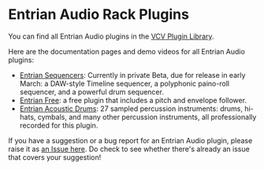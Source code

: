 # Entrian Audio Rack Plugins

You can find all Entrian Audio plugins in the [VCV Plugin Library](https://vcvrack.com/plugins#Entrian).

Here are the documentation pages and demo videos for all Entrian Audio plugins:

* [Entrian Sequencers](http://entrian.com/audio/entrian-sequencers.html): Currently in private Beta, due for release in early March: a DAW-style Timeline sequencer, a polyphonic paino-roll sequencer, and a powerful drum sequencer.
* [Entrian Free](http://entrian.com/audio/entrian-free.html): a free plugin that includes a pitch and envelope follower.
* [Entrian Acoustic Drums](http://entrian.com/audio/entrian-acoustic-drums.html): 27 sampled percussion instruments: drums, hi-hats, cymbals, and many other percussion instruments, all professionally recorded for this plugin.

If you have a suggestion or a bug report for an Entrian Audio plugin, please raise it as [an Issue here](https://github.com/EntrianAudio/Rack/issues).  Do check to see whether there's already an issue that covers your suggestion!


